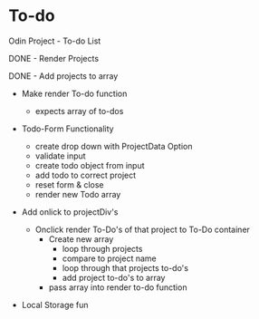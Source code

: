 # To-do

Odin Project - To-do List

DONE - Render Projects

DONE - Add projects to array

- Make render To-do function

  - expects array of to-dos

- Todo-Form Functionality

  - create drop down with ProjectData Option
  - validate input
  - create todo object from input
  - add todo to correct project
  - reset form & close
  - render new Todo array

- Add onlick to projectDiv's

  - Onclick render To-Do's of that project to To-Do container
    - Create new array
      - loop through projects
      - compare to project name
      - loop through that projects to-do's
      - add project to-do's to array
    - pass array into render to-do function

- Local Storage fun
